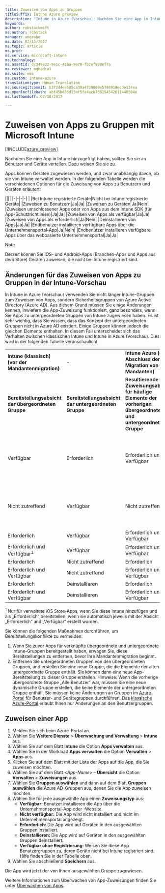 ```yaml
---
title: Zuweisen von Apps zu Gruppen
titleSuffix: Intune Azure preview
description: "Intune in Azure (Vorschau): Nachdem Sie eine App in Intune hinzugefügt haben, sollten Sie sie Gruppen von Benutzern oder Geräten zuweisen."
keywords: 
author: robstackmsft
ms.author: robstack
manager: angrobe
ms.date: 02/15/2017
ms.topic: article
ms.prod: 
ms.service: microsoft-intune
ms.technology: 
ms.assetid: dc349e22-9e1c-42ba-9e70-fb2ef980ef7a
ms.reviewer: mghadial
ms.suite: ems
ms.custom: intune-azure
translationtype: Human Translation
ms.sourcegitcommit: b372d4ee505ca39a4739069e5798918ecde134ea
ms.openlocfilehash: abf45b835d13ef5fe4acb769194542611448504e
ms.lasthandoff: 02/18/2017

---
```


# <a name="how-to-assign-apps-to-groups-with-microsoft-intune"></a>Zuweisen von Apps zu Gruppen mit Microsoft Intune

[!INCLUDE[azure_preview](../includes/azure_preview.md)]

Nachdem Sie eine App in Intune hinzugefügt haben, sollten Sie sie an Benutzer und Geräte verteilen. Dazu weisen Sie sie zu.

Apps können Geräten zugewiesen werden, und zwar unabhängig davon, ob sie von Intune verwaltet werden. In der folgenden Tabelle werden die verschiedenen Optionen für die Zuweisung von Apps zu Benutzern und Geräten erläutert:

||||
|-|-|-|-|
|&nbsp;|Bei Intune registrierte Geräte|Nicht bei Intune registrierte Geräte|
|Zuweisen zu Benutzern|Ja|Ja|
|Zuweisen zu Geräten|Ja|Nein|
|Zuweisen umschlossener Apps oder von Apps aus dem Intune SDK (für App-Schutzrichtlinien)|Ja|Ja|
|Zuweisen von Apps als verfügbar|Ja|Ja|
|Zuweisen von Apps als erforderlich|Ja|Nein|
|Deinstallieren von Apps|Ja|Ja|
|Endbenutzer installieren verfügbare Apps über die Unternehmensportal-App|Ja|Nein|
|Endbenutzer installieren verfügbare Apps über das webbasierte Unternehmensportal|Ja|Ja|

> [!NOTE]
> Derzeit können Sie iOS- und Android-Apps (Branchen-Apps und Apps aus dem Store) Geräten zuweisen, die nicht bei Intune registriert sind.

## <a name="changes-to-how-you-assign-apps-to-groups-in-the-intune-preview"></a>Änderungen für das Zuweisen von Apps zu Gruppen in der Intune-Vorschau

In Intune in Azure (Vorschau) verwenden Sie nicht länger Intune-Gruppen zum Zuweisen von Apps, sondern Sicherheitsgruppen von Azure Active Directory (Azure AD). Aus diesem Grund müssen Sie einige Änderungen kennen, inwiefern die App-Zuweisung funktioniert, ganz besonders, wenn Sie Apps zu untergeordneten Gruppen von Intune zugewiesen haben.
Es ist sehr wichtig, dass Sie wissen, dass das Konzept der untergeordneten Gruppen nicht in Azure AD existiert. Einige Gruppen können jedoch die gleichen Elemente enthalten. In diesem Fall unterscheidet sich das Verhalten zwischen klassischen Intune und Intune in Azure (Vorschau). Dies wird in der folgenden Tabelle veranschaulicht:

||||||
|-|-|-|-|-|
|**Intune (klassisch) (vor der Mandantenmigration)**|-|**Intune Azure (nach Abschluss der Migration von Mandanten)**|-|**Weitere Informationen**|
|**Bereitstellungsabsicht der übergeordneten Gruppe**|**Bereitstellungsabsicht der untergeordneten Gruppe**|**Resultierende Zuweisungsabsicht für häufige Elemente der vorherigen übergeordneten und untergeordneten Gruppe**|**Resultierende Zuweisungsabsicht für Elemente der übergeordneten Gruppe**|-|    
|Verfügbar|Erforderlich|Erforderlich und Verfügbar|Verfügbar|Erforderlich und Verfügbar bedeutet, dass als erforderlich zugewiesene Apps auch in der Unternehmensportal-App gesehen werden können.
|Nicht zutreffend|Verfügbar|Nicht zutreffend|Nicht zutreffend|Problemlösung: Entfernen Sie die Bereitstellungsabsicht „Nicht zutreffend“ aus der übergeordneten Intune-Gruppe.
|Erforderlich|Verfügbar|Erforderlich und Verfügbar|Erforderlich|-|
|Erforderlich und Verfügbar<sup>1</sup>|Verfügbar|Erforderlich und Verfügbar|Erforderlich und Verfügbar|-|    
|Erforderlich|Nicht zutreffend|Erforderlich|Erforderlich|-|    
|Erforderlich und Verfügbar|Nicht zutreffend|Erforderlich und Verfügbar|Erforderlich und Verfügbar|-|    
|Erforderlich|Deinstallieren|Erforderlich|Erforderlich|-|    
|Erforderlich und Verfügbar|Deinstallieren|Erforderlich und Verfügbar|Erforderlich und Verfügbar|-|
<sup>1</sup> Nur für verwaltete iOS Store-Apps, wenn Sie diese Intune hinzufügen und als „Erforderlich“ bereitstellen, wenn sie automatisch jeweils mit der Absicht „Erforderlich“ und „Verfügbar“ erstellt wurden.

Sie können die folgenden Maßnahmen durchführen, um Bereitstellungskonflikte zu vermeiden:

1.    Wenn Sie zuvor Apps für verknüpfte übergeordnete und untergeordnete Intune-Gruppen bereitgestellt haben, erwägen Sie, diese Bereitstellungen zu entfernen, bevor Ihre Mandantenmigration beginnt.
2.    Entfernen Sie untergeordneten Gruppen von den übergeordneten Gruppen, und erstellen Sie eine neue Gruppe, die die Elemente der alten untergeordnete Gruppe enthält. Sie können dann eine neue App-Bereitstellung zu dieser Gruppe erstellen.
Hinweise: Wenn die vorherige übergeordnete Gruppe „Alle Benutzer“ war, müssen Sie eine neue dynamische Gruppe erstellen, die keine Elemente der untergeordneten Gruppe enthält.
Sie müssen keine Änderungen an Gruppen im [Azure-Portal](https://portal.azure.com/) für Benutzer- und Gerätegruppen durchführen. Das [klassische Azure-Portal](https://manage.windowsazure.com/) erlaubt Ihnen nur Änderungen an den Benutzergruppen.


## <a name="how-to-assign-an-app"></a>Zuweisen einer App

1. Melden Sie sich beim Azure-Portal an.
2. Wählen Sie **Weitere Dienste** > **Überwachung und Verwaltung** > **Intune** aus.
3. Wählen Sie auf dem Blatt **Intune** die Option **Apps verwalten** aus.
1. Wählen Sie in der Workload **Apps verwalten** die Option **Verwalten** > **Apps** aus.
2. Klicken Sie auf dem Blatt mit der Liste der Apps auf die App, die Sie zuweisen möchten.
3. Wählen Sie auf dem Blatt <*App-Name*> – **Übersicht** die Option **Verwalten** > **Zuweisungen** aus.
4. Wählen Sie **Gruppen auswählen** und dann auf dem Blatt **Gruppen auswählen** die Azure AD-Gruppen aus, denen Sie die App zuweisen möchten.
5. Wählen Sie für jede ausgewählte App einen **Zuweisungstyp** aus:
    - **Verfügbar:** Benutzer installieren die App über die Unternehmensportal-App oder -Website.
    - **Nicht verfügbar:** Die App wird nicht installiert und nicht im Unternehmensportal angezeigt.
    - **Erforderlich:** Die App wird auf Geräten in den ausgewählten Gruppen installiert.
    - **Deinstallieren:** Die App wird auf Geräten in den ausgewählten Gruppen deinstalliert.
    - **Verfügbar ohne Registrierung:** Weisen Sie diese App Benutzergruppen zu, deren Geräte nicht bei Intune registriert sind. Hilfe finden Sie in der Tabelle oben.
6. Wählen Sie abschließend **Speichern** aus.

Die App wird jetzt der von Ihnen ausgewählten Gruppe zugewiesen.

Weitere Informationen zum Überwachen von App-Zuweisungen finden Sie unter [Überwachen von Apps](monitor-apps.md).

